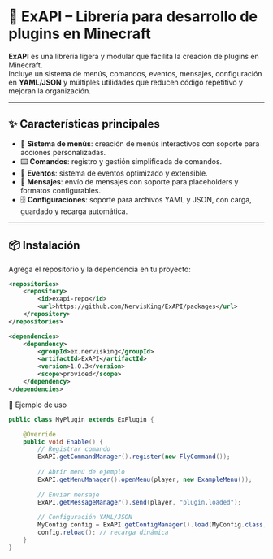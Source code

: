 # 📌 ExAPI – Librería para desarrollo de plugins en Minecraft

**ExAPI** es una librería ligera y modular que facilita la creación de plugins en Minecraft.  
Incluye un sistema de menús, comandos, eventos, mensajes, configuración en **YAML/JSON** y múltiples utilidades que reducen código repetitivo y mejoran la organización.

---

## ✨ Características principales

- 📂 **Sistema de menús**: creación de menús interactivos con soporte para acciones personalizadas.  
- ⌨️ **Comandos**: registro y gestión simplificada de comandos.  
- 🎯 **Eventos**: sistema de eventos optimizado y extensible.  
- 💬 **Mensajes**: envío de mensajes con soporte para placeholders y formatos configurables.  
- 🗄️ **Configuraciones**: soporte para archivos YAML y JSON, con carga, guardado y recarga automática.  

---

## 📦 Instalación

Agrega el repositorio y la dependencia en tu proyecto:

```xml
<repositories>
    <repository>
        <id>exapi-repo</id>
        <url>https://github.com/NervisKing/ExAPI/packages</url>
    </repository>
</repositories>

<dependencies>
    <dependency>
        <groupId>ex.nervisking</groupId>
        <artifactId>ExAPI</artifactId>
        <version>1.0.3</version>
        <scope>provided</scope>
    </dependency>
</dependencies>
```

🚀 Ejemplo de uso

```java
public class MyPlugin extends ExPlugin {

    @Override
    public void Enable() {
        // Registrar comando
        ExAPI.getCommandManager().register(new FlyCommand());
        
        // Abrir menú de ejemplo
        ExAPI.getMenuManager().openMenu(player, new ExampleMenu());
        
        // Enviar mensaje
        ExAPI.getMessageManager().send(player, "plugin.loaded");
        
        // Configuración YAML/JSON
        MyConfig config = ExAPI.getConfigManager().load(MyConfig.class, "config.yml");
        config.reload(); // recarga dinámica
    }
}



